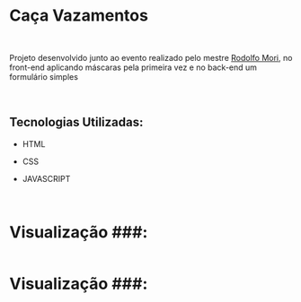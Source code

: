 <h1> Caça Vazamentos </h1>
<br>
<p>Projeto desenvolvido junto ao evento realizado pelo mestre <a href="https://rodolfomori.com.br/devclub">Rodolfo Mori</a>, no front-end aplicando máscaras pela primeira vez e no back-end um formulário simples</p>
<br>
<h2>Tecnologias Utilizadas:</h2>

- HTML
  
- CSS

- JAVASCRIPT
  
<br>
<h1>Visualização ###:</h1>
<img src="" alt="">
<br>
<h1>Visualização ###:</h1>
<img src="" alt="">
